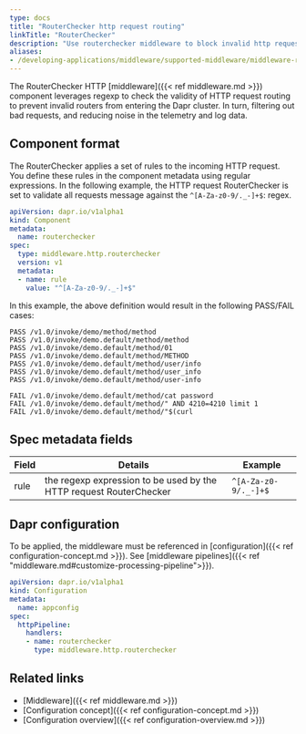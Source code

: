 ```yaml
---
type: docs
title: "RouterChecker http request routing"
linkTitle: "RouterChecker"
description: "Use routerchecker middleware to block invalid http request routing"
aliases:
- /developing-applications/middleware/supported-middleware/middleware-routerchecker/
---
```


The RouterChecker HTTP [middleware]({{< ref middleware.md >}}) component leverages regexp to check the validity of HTTP request routing to prevent invalid routers from entering the Dapr cluster. In turn, filtering out bad requests, and reducing noise in the telemetry and log data.

## Component format

The RouterChecker applies a set of rules to the incoming HTTP request. You define these rules in the component metadata using regular expressions. In the following example, the HTTP request RouterChecker is set to validate all requests message against the `^[A-Za-z0-9/._-]+$`: regex.

```yaml
apiVersion: dapr.io/v1alpha1
kind: Component
metadata:
  name: routerchecker 
spec:
  type: middleware.http.routerchecker
  version: v1
  metadata:
  - name: rule
    value: "^[A-Za-z0-9/._-]+$"
```

In this example, the above definition would result in the following PASS/FAIL cases:

```shell
PASS /v1.0/invoke/demo/method/method
PASS /v1.0/invoke/demo.default/method/method
PASS /v1.0/invoke/demo.default/method/01
PASS /v1.0/invoke/demo.default/method/METHOD
PASS /v1.0/invoke/demo.default/method/user/info
PASS /v1.0/invoke/demo.default/method/user_info
PASS /v1.0/invoke/demo.default/method/user-info

FAIL /v1.0/invoke/demo.default/method/cat password
FAIL /v1.0/invoke/demo.default/method/" AND 4210=4210 limit 1
FAIL /v1.0/invoke/demo.default/method/"$(curl
```

## Spec metadata fields

| Field | Details | Example |
|-------|---------|---------|
| rule | the regexp expression to be used by the HTTP request RouterChecker | `^[A-Za-z0-9/._-]+$`|

## Dapr configuration

To be applied, the middleware must be referenced in [configuration]({{< ref configuration-concept.md >}}). See [middleware pipelines]({{< ref "middleware.md#customize-processing-pipeline">}}).

```yaml
apiVersion: dapr.io/v1alpha1
kind: Configuration
metadata:
  name: appconfig
spec:
  httpPipeline:
    handlers:
    - name: routerchecker 
      type: middleware.http.routerchecker
```

## Related links

- [Middleware]({{< ref middleware.md >}})
- [Configuration concept]({{< ref configuration-concept.md >}})
- [Configuration overview]({{< ref configuration-overview.md >}})
